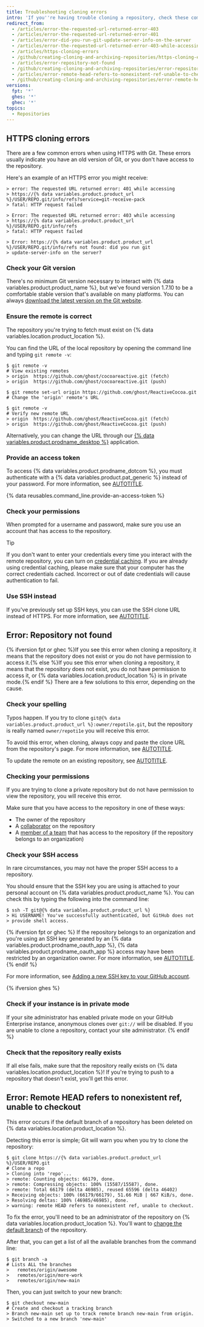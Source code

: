 ```yaml
---
title: Troubleshooting cloning errors
intro: 'If you''re having trouble cloning a repository, check these common errors.'
redirect_from:
  - /articles/error-the-requested-url-returned-error-403
  - /articles/error-the-requested-url-returned-error-401
  - /articles/error-did-you-run-git-update-server-info-on-the-server
  - /articles/error-the-requested-url-returned-error-403-while-accessing-https-github-com-user-repo-git-info-refs
  - /articles/https-cloning-errors
  - /github/creating-cloning-and-archiving-repositories/https-cloning-errors
  - /articles/error-repository-not-found
  - /github/creating-cloning-and-archiving-repositories/error-repository-not-found
  - /articles/error-remote-head-refers-to-nonexistent-ref-unable-to-checkout
  - /github/creating-cloning-and-archiving-repositories/error-remote-head-refers-to-nonexistent-ref-unable-to-checkout
versions:
  fpt: '*'
  ghes: '*'
  ghec: '*'
topics:
  - Repositories
---
```


## HTTPS cloning errors

There are a few common errors when using HTTPS with Git. These errors usually indicate you have an old version of Git, or you don't have access to the repository.

Here's an example of an HTTPS error you might receive:

```shell
> error: The requested URL returned error: 401 while accessing
> https://{% data variables.product.product_url %}/USER/REPO.git/info/refs?service=git-receive-pack
> fatal: HTTP request failed
```

```shell
> Error: The requested URL returned error: 403 while accessing
> https://{% data variables.product.product_url %}/USER/REPO.git/info/refs
> fatal: HTTP request failed
```

```shell
> Error: https://{% data variables.product.product_url %}/USER/REPO.git/info/refs not found: did you run git
> update-server-info on the server?
```

### Check your Git version

There's no minimum Git version necessary to interact with {% data variables.product.product_name %}, but we've found version 1.7.10 to be a comfortable stable version that's available on many platforms. You can always [download the latest version on the Git website](https://git-scm.com/downloads).

### Ensure the remote is correct

The repository you're trying to fetch must exist on {% data variables.location.product_location %}.

You can find the URL of the local repository by opening the command line and
typing `git remote -v`:

```shell
$ git remote -v
# View existing remotes
> origin  https://github.com/ghost/cocoareactive.git (fetch)
> origin  https://github.com/ghost/cocoareactive.git (push)

$ git remote set-url origin https://github.com/ghost/ReactiveCocoa.git
# Change the 'origin' remote's URL

$ git remote -v
# Verify new remote URL
> origin  https://github.com/ghost/ReactiveCocoa.git (fetch)
> origin  https://github.com/ghost/ReactiveCocoa.git (push)
```

Alternatively, you can change the URL through our
[{% data variables.product.prodname_desktop %}](https://desktop.github.com/) application.

### Provide an access token

To access {% data variables.product.prodname_dotcom %}, you must authenticate with a {% data variables.product.pat_generic %} instead of your password. For more information, see [AUTOTITLE](/authentication/keeping-your-account-and-data-secure/creating-a-personal-access-token).

{% data reusables.command_line.provide-an-access-token %}

### Check your permissions

When prompted for a username and password, make sure you use an account that has access to the repository.

> [!TIP]
> If you don't want to enter your credentials every time you interact with the remote repository, you can turn on [credential caching](/get-started/getting-started-with-git/caching-your-github-credentials-in-git). If you are already using credential caching, please make sure that your computer has the correct credentials cached. Incorrect or out of date credentials will cause authentication to fail.

### Use SSH instead

If you've previously set up SSH keys, you can use the SSH clone URL instead of HTTPS. For more information, see [AUTOTITLE](/get-started/getting-started-with-git/about-remote-repositories).

## Error: Repository not found

{% ifversion fpt or ghec %}If you see this error when cloning a repository, it means that the repository does not exist or you do not have permission to access it.{% else %}If you see this error when cloning a repository, it means that the repository does not exist, you do not have permission to access it, or {% data variables.location.product_location %} is in private mode.{% endif %} There are a few solutions to this error, depending on the cause.

### Check your spelling

Typos happen. If you try to clone `git@{% data variables.product.product_url %}:owner/repotile.git`, but the repository is really named `owner/repoti1e` you will receive this error.

To avoid this error, when cloning, always copy and paste the clone URL from the repository's page. For more information, see [AUTOTITLE](/repositories/creating-and-managing-repositories/cloning-a-repository).

To update the remote on an existing repository, see [AUTOTITLE](/get-started/getting-started-with-git/managing-remote-repositories).

### Checking your permissions

If you are trying to clone a private repository but do not have permission to view the repository, you will receive this error.

Make sure that you have access to the repository in one of these ways:

* The owner of the repository
* A [collaborator](/account-and-profile/setting-up-and-managing-your-personal-account-on-github/managing-access-to-your-personal-repositories/inviting-collaborators-to-a-personal-repository) on the repository
* A [member of a team](/organizations/organizing-members-into-teams/adding-organization-members-to-a-team) that has access to the repository (if the repository belongs to an organization)

### Check your SSH access

In rare circumstances, you may not have the proper SSH access to a repository.

You should ensure that the SSH key you are using is attached to your personal account on {% data variables.product.product_name %}. You can check this by typing
the following into the command line:

```shell
$ ssh -T git@{% data variables.product.product_url %}
> Hi USERNAME! You've successfully authenticated, but GitHub does not
> provide shell access.
```

{% ifversion fpt or ghec %}
If the repository belongs to an organization and you're using an SSH key generated by an {% data variables.product.prodname_oauth_app %}, {% data variables.product.prodname_oauth_app %} access may have been restricted by an organization owner. For more information, see [AUTOTITLE](/organizations/managing-oauth-access-to-your-organizations-data/about-oauth-app-access-restrictions).
{% endif %}

For more information, see [Adding a new SSH key to your GitHub account](/authentication/connecting-to-github-with-ssh/adding-a-new-ssh-key-to-your-github-account).

{% ifversion ghes %}

### Check if your instance is in private mode

If your site administrator has enabled private mode on your GitHub Enterprise instance, anonymous clones over `git://` will be disabled. If you are unable to clone a repository, contact your site administrator.
{% endif %}

### Check that the repository really exists

If all else fails, make sure that the repository really exists on {% data variables.location.product_location %}!
If you're trying to push to a repository that doesn't exist, you'll get this error.

## Error: Remote HEAD refers to nonexistent ref, unable to checkout

This error occurs if the default branch of a repository has been deleted on {% data variables.location.product_location %}.

Detecting this error is simple; Git will warn you when you try to clone the repository:

```shell
$ git clone https://{% data variables.product.product_url %}/USER/REPO.git
# Clone a repo
> Cloning into 'repo'...
> remote: Counting objects: 66179, done.
> remote: Compressing objects: 100% (15587/15587), done.
> remote: Total 66179 (delta 46985), reused 65596 (delta 46402)
> Receiving objects: 100% (66179/66179), 51.66 MiB | 667 KiB/s, done.
> Resolving deltas: 100% (46985/46985), done.
> warning: remote HEAD refers to nonexistent ref, unable to checkout.
```

To fix the error, you'll need to be an administrator of the repository on {% data variables.location.product_location %}.
You'll want to [change the default branch](/repositories/configuring-branches-and-merges-in-your-repository/managing-branches-in-your-repository/changing-the-default-branch) of the repository.

After that, you can get a list of all the available branches from the command line:

```shell
$ git branch -a
# Lists ALL the branches
>   remotes/origin/awesome
>   remotes/origin/more-work
>   remotes/origin/new-main
```

Then, you can just switch to your new branch:

```shell
$ git checkout new-main
# Create and checkout a tracking branch
> Branch new-main set up to track remote branch new-main from origin.
> Switched to a new branch 'new-main'
```
